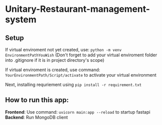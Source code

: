 # Unitary-Restaurant-management-system

## Setup
If virtual enviroment not yet created, use: ```python -m venv EnvironmentPathYouWish``` (Don't forget to add your virtual enviroment folder into .gitignore if it is in project directory's scope)

If virtual enviroment is created, use command: ```YourEnvironmentPath/Script/activate``` to activate your virtual environment

Next, installing requriement using ```pip install -r requirement.txt```
## How to run this app:
**Frontend**:
Use command:   ```uvicorn main:app --reload``` to startup fastapi
**Backend**:
Run MongoDB client
